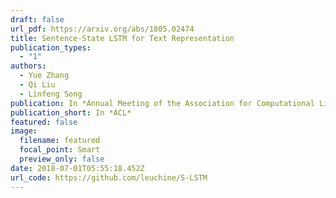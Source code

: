 ```yaml
---
draft: false
url_pdf: https://arxiv.org/abs/1805.02474
title: Sentence-State LSTM for Text Representation
publication_types:
  - "1"
authors:
  - Yue Zhang
  - Qi Liu
  - Linfeng Song
publication: In *Annual Meeting of the Association for Computational Linguistics*
publication_short: In *ACL*
featured: false
image:
  filename: featured
  focal_point: Smart
  preview_only: false
date: 2018-07-01T05:55:18.452Z
url_code: https://github.com/leuchine/S-LSTM
---
```

